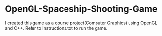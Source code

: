 # OpenGL-Spaceship-Shooting-Game

I created this game as a course project(Computer Graphics) using OpenGL and C++.
Refer to Instructions.txt to run the game.
